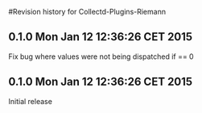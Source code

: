 #Revision history for Collectd-Plugins-Riemann

## 0.1.0 Mon Jan 12 12:36:26 CET 2015
Fix bug where values were not being dispatched if == 0

## 0.1.0 Mon Jan 12 12:36:26 CET 2015
Initial release

